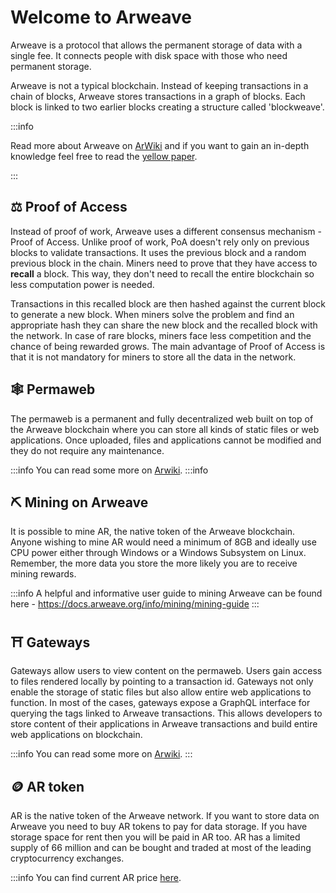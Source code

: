 # Welcome to Arweave

Arweave is a protocol that allows the permanent storage of data with a single fee. It connects people with disk space with those who need permanent storage.

Arweave is not a typical blockchain. Instead of keeping transactions in a chain of blocks, Arweave stores transactions in a graph of blocks. Each block is linked to two earlier blocks creating a structure called 'blockweave'.

:::info

Read more about Arweave on [ArWiki](https://arwiki.wiki/#/en/main) and if you want to gain an in-depth knowledge feel free to read the [yellow paper](https://www.arweave.org/yellow-paper.pdf).

:::

## ⚖️ Proof of Access

Instead of proof of work, Arweave uses a different consensus mechanism - Proof of Access. Unlike proof of work, PoA doesn't rely only on previous blocks to validate transactions. It uses the previous block and a random previous block in the chain. Miners need to prove that they have access to **recall** a block. This way, they don't need to recall the entire blockchain so less computation power is needed.

Transactions in this recalled block are then hashed against the current block to generate a new block. When miners solve the problem and find an appropriate hash they can share the new block and the recalled block with the network. In case of rare blocks, miners face less competition and the chance of being rewarded grows. The main advantage of Proof of Access is that it is not mandatory for miners to store all the data in the network.

## 🕸️ Permaweb

The permaweb is a permanent and fully decentralized web built on top of the Arweave blockchain where you can store all kinds of static files or web applications. Once uploaded, files and applications cannot be modified and they do not require any maintenance.

:::info
You can read some more on [Arwiki](https://arwiki.wiki/#/en/the-permaweb).
:::info

## ⛏️ Mining on Arweave

It is possible to mine AR, the native token of the Arweave blockchain. Anyone wishing to mine AR would need a minimum of 8GB and ideally use CPU power either through Windows or a Windows Subsystem on Linux. Remember, the more data you store the more likely you are to receive mining rewards.

:::info
A helpful and informative user guide to mining Arweave can be found here - https://docs.arweave.org/info/mining/mining-guide
:::

## ⛩️ Gateways

Gateways allow users to view content on the permaweb. Users gain access to files rendered locally by pointing to a transaction id.
Gateways not only enable the storage of static files but also allow entire web applications to function. In most of the cases, gateways expose a GraphQL interface for querying the tags linked to Arweave transactions. This allows developers to store content of their applications in Arweave transactions and build entire web applications on blockchain.

:::info
You can read some more on [Arwiki](https://arwiki.wiki/#/en/gateways).
:::

## 🪙 AR token

AR is the native token of the Arweave network. If you want to store data on Arweave you need to buy AR tokens to pay for data storage. If you have storage space for rent then you will be paid in AR too. AR has a limited supply of 66 million and can be bought and traded at most of the leading cryptocurrency exchanges.

:::info
You can find current AR price [here](https://app.redstone.finance/#/app/token/AR).
